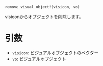 ```
remove_visual_object!(visicon, vo)
```

visiconからオブジェクトを削除します。

# 引数

  * `visicon`: ビジュアルオブジェクトのベクター
  * `vo`: ビジュアルオブジェクト
